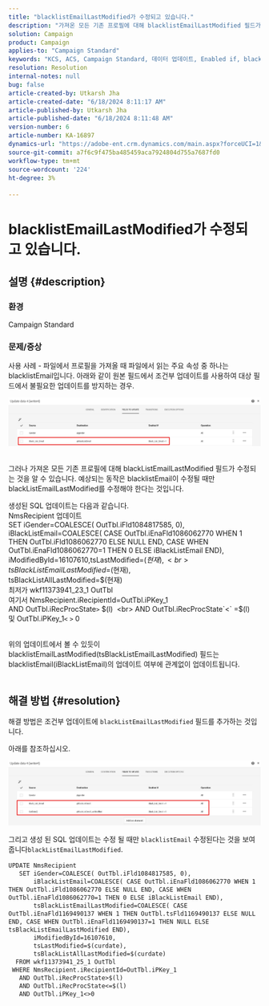 ```yaml
---
title: "blacklistEmailLastModified가 수정되고 있습니다."
description: "가져온 모든 기존 프로필에 대해 blacklistEmailLastModified 필드가 수정되는 문제를 해결하는 방법을 알아봅니다."
solution: Campaign
product: Campaign
applies-to: "Campaign Standard"
keywords: "KCS, ACS, Campaign Standard, 데이터 업데이트, Enabled if, blacklistEmail, blackListEmailLastModified"
resolution: Resolution
internal-notes: null
bug: false
article-created-by: Utkarsh Jha
article-created-date: "6/18/2024 8:11:17 AM"
article-published-by: Utkarsh Jha
article-published-date: "6/18/2024 8:11:48 AM"
version-number: 6
article-number: KA-16897
dynamics-url: "https://adobe-ent.crm.dynamics.com/main.aspx?forceUCI=1&pagetype=entityrecord&etn=knowledgearticle&id=7f885d55-4a2d-ef11-840b-6045bd06eea5"
source-git-commit: a7f6c9f475ba485459aca7924804d755a7687fd0
workflow-type: tm+mt
source-wordcount: '224'
ht-degree: 3%

---
```


# blacklistEmailLastModified가 수정되고 있습니다.

## 설명 {#description}


### <b>환경</b>

Campaign Standard



### <b>문제/증상</b>

사용 사례 - 파일에서 프로필을 가져올 때 파일에서 읽는 주요 속성 중 하나는 blacklistEmail입니다. 아래와 같이 원본 필드에서 조건부 업데이트를 사용하여 대상 필드에서 불필요한 업데이트를 방지하는 경우.



![](assets/___82885d55-4a2d-ef11-840b-6045bd06eea5___.jpeg)


<br>그러나 가져온 모든 기존 프로필에 대해 blackListEmailLastModified 필드가 수정되는 것을 알 수 있습니다. 예상되는 동작은 blacklistEmail이 수정될 때만 blackListEmailLastModified를 수정해야 한다는 것입니다.

생성된 SQL 업데이트는 다음과 같습니다.
<br>NmsRecipient 업데이트 
<br> SET iGender=COALESCE( OutTbl.iFld1084817585, 0),
<br> iBlackListEmail=COALESCE( CASE OutTbl.iEnaFld1086062770 WHEN 1 THEN OutTbl.iFld1086062770 ELSE NULL END, CASE WHEN OutTbl.iEnaFld1086062770=1 THEN 0 ELSE iBlackListEmail END),
<br> iModifiedById=16107610,tsLastModified=$(현재),
<br> tsBlackListEmailLastModified=$(현재),
<br> tsBlackListAllLastModified=$(현재) 
<br> 최저가 wkf11373941_23_1 OutTbl 
<br> 여기서 NmsRecipient.iRecipientId=OutTbl.iPKey_1 
<br> AND OutTbl.iRecProcState`>` $(l) 
<br> AND OutTbl.iRecProcState`<` =$(l) 
<br> 및 OutTbl.iPKey_1`<` `>` 0


<br>위의 업데이트에서 볼 수 있듯이 blacklistEmailLastModified(tsBlackListEmailLastModified) 필드는 blacklistEmail(iBlackListEmail)의 업데이트 여부에 관계없이 업데이트됩니다.<br> 

## 해결 방법 {#resolution}


해결 방법은 조건부 업데이트에 `blackListEmailLastModified` 필드를 추가하는 것입니다.

아래를 참조하십시오.

![](assets/46d6b7ee-ab97-eb11-b1ac-002248093c2a.png)

그리고 생성 된 SQL 업데이트는 수정 될 때만 `blacklistEmail` 수정된다는 것을 보여줍니다`blackListEmailLastModified`.




```
UPDATE NmsRecipient 
   SET iGender=COALESCE( OutTbl.iFld1084817585, 0),
       iBlackListEmail=COALESCE( CASE OutTbl.iEnaFld1086062770 WHEN 1 THEN OutTbl.iFld1086062770 ELSE NULL END, CASE WHEN OutTbl.iEnaFld1086062770=1 THEN 0 ELSE iBlackListEmail END),
       tsBlackListEmailLastModified=COALESCE( CASE OutTbl.iEnaFld1169490137 WHEN 1 THEN OutTbl.tsFld1169490137 ELSE NULL END, CASE WHEN OutTbl.iEnaFld1169490137=1 THEN NULL ELSE tsBlackListEmailLastModified END),
       iModifiedById=16107610,
       tsLastModified=$(curdate),
       tsBlackListAllLastModified=$(curdate) 
  FROM wkf11373941_25_1 OutTbl 
 WHERE NmsRecipient.iRecipientId=OutTbl.iPKey_1 
   AND OutTbl.iRecProcState>$(l) 
   AND OutTbl.iRecProcState<=$(l) 
   AND OutTbl.iPKey_1<>0
```



